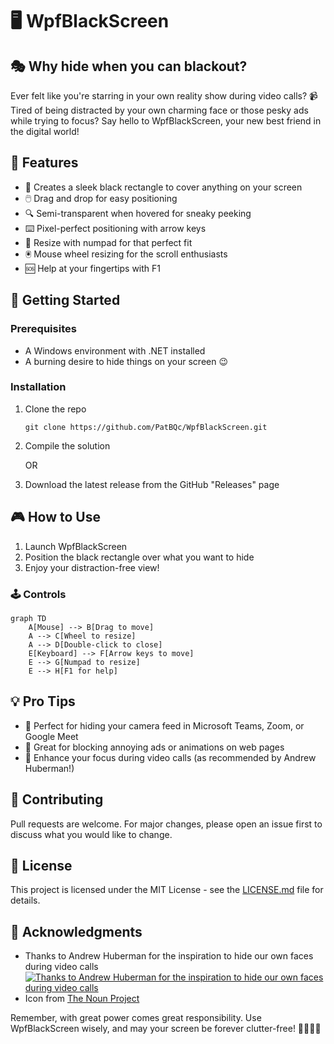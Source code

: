 # 🖥️ WpfBlackScreen

## 🎭 Why hide when you can blackout?

Ever felt like you're starring in your own reality show during video calls? 📹 Tired of being distracted by your own charming face or those pesky ads while trying to focus? Say hello to WpfBlackScreen, your new best friend in the digital world!

## 🌟 Features

- 🎨 Creates a sleek black rectangle to cover anything on your screen
- 🖱️ Drag and drop for easy positioning
- 🔍 Semi-transparent when hovered for sneaky peeking
- ⌨️ Pixel-perfect positioning with arrow keys
- 🔢 Resize with numpad for that perfect fit
- 🖲️ Mouse wheel resizing for the scroll enthusiasts
- 🆘 Help at your fingertips with F1

## 🚀 Getting Started

### Prerequisites

- A Windows environment with .NET installed
- A burning desire to hide things on your screen 😉

### Installation

1. Clone the repo
   ```
   git clone https://github.com/PatBQc/WpfBlackScreen.git
   ```
2. Compile the solution
   
   OR
   
1. Download the latest release from the GitHub "Releases" page

## 🎮 How to Use

1. Launch WpfBlackScreen
2. Position the black rectangle over what you want to hide
3. Enjoy your distraction-free view!

### 🕹️ Controls

```mermaid
graph TD
    A[Mouse] --> B[Drag to move]
    A --> C[Wheel to resize]
    A --> D[Double-click to close]
    E[Keyboard] --> F[Arrow keys to move]
    E --> G[Numpad to resize]
    E --> H[F1 for help]
```

## 💡 Pro Tips

- 🎥 Perfect for hiding your camera feed in Microsoft Teams, Zoom, or Google Meet
- 🚫 Great for blocking annoying ads or animations on web pages
- 🧘 Enhance your focus during video calls (as recommended by Andrew Huberman!)

## 🤝 Contributing

Pull requests are welcome. For major changes, please open an issue first to discuss what you would like to change.

## 📜 License

This project is licensed under the MIT License - see the [LICENSE.md](LICENSE.md) file for details.

## 🙏 Acknowledgments

- Thanks to Andrew Huberman for the inspiration to hide our own faces during video calls
  [![Thanks to Andrew Huberman for the inspiration to hide our own faces during video calls](https://img.youtube.com/vi/ClxRHJPz8aQ/0.jpg)](https://www.youtube.com/watch?v=ClxRHJPz8aQ?t=9301)
- Icon from [The Noun Project](https://thenounproject.com/term/no-cameras/954941/)

Remember, with great power comes great responsibility. Use WpfBlackScreen wisely, and may your screen be forever clutter-free! 🦸‍♂️🦸‍♀️
